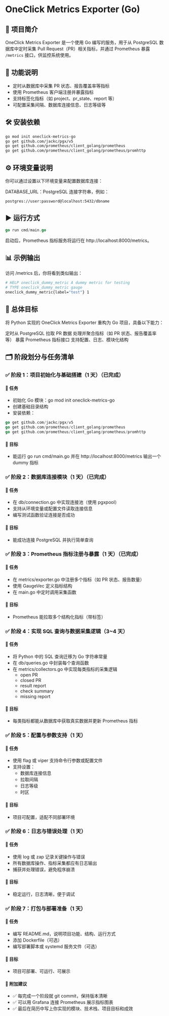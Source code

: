 # OneClick Metrics Exporter (Go)

## 📌 项目简介

OneClick Metrics Exporter 是一个使用 Go 编写的服务，用于从 PostgreSQL 数据库中定时采集 Pull Request（PR）相关指标，并通过 Prometheus 暴露 `/metrics` 接口，供监控系统使用。

## 🚀 功能说明

- 定时从数据库中采集 PR 状态、报告覆盖率等指标
- 使用 Prometheus 客户端注册并暴露指标
- 支持标签化指标（如 project、pr_state、report 等）
- 可配置采集间隔、数据库连接信息、日志等级等

## 🛠️ 安装依赖

```bash
go mod init oneclick-metrics-go
go get github.com/jackc/pgx/v5
go get github.com/prometheus/client_golang/prometheus
go get github.com/prometheus/client_golang/prometheus/promhttp
```

## ⚙️ 环境变量说明
你可以通过设置以下环境变量来配置数据库连接：

DATABASE_URL：PostgreSQL 连接字符串，例如：
```url
postgres://user:password@localhost:5432/dbname
```

## ▶️ 运行方式
```go
go run cmd/main.go
```

启动后，Prometheus 指标服务将运行在 http://localhost:8000/metrics。

## 📊 示例输出
访问 /metrics 后，你将看到类似输出：
```bash
# HELP oneclick_dummy_metric A dummy metric for testing
# TYPE oneclick_dummy_metric gauge
oneclick_dummy_metric{label="test"} 1
```

## 🧭 总体目标
将 Python 实现的 OneClick Metrics Exporter 重构为 Go 项目，具备以下能力：

定时从 PostgreSQL 拉取 PR 数据
处理并聚合指标（如 PR 状态、报告覆盖率等）
暴露 Prometheus 指标接口
支持配置、日志、模块化结构

## 🗂️ 阶段划分与任务清单
### ✅ 阶段 1：项目初始化与基础搭建（1 天）（已完成）
#### 📌 任务
- 初始化 Go 模块：go mod init oneclick-metrics-go
- 创建基础目录结构
- 安装依赖：
```go
go get github.com/jackc/pgx/v5
go get github.com/prometheus/client_golang/prometheus
go get github.com/prometheus/client_golang/prometheus/promhttp
```

#### 🎯 目标
- 能运行 go run cmd/main.go 并在 http://localhost:8000/metrics 输出一个 dummy 指标

### ✅ 阶段 2：数据库连接模块（1 天）（已完成）
#### 📌 任务
- 在 db/connection.go 中实现连接池（使用 pgxpool）
- 支持从环境变量或配置文件读取连接信息
- 编写测试函数验证连接是否成功
#### 🎯 目标
- 能成功连接 PostgreSQL 并执行简单查询

### ✅ 阶段 3：Prometheus 指标注册与暴露（1 天）（已完成）
#### 📌 任务
- 在 metrics/exporter.go 中注册多个指标（如 PR 状态、报告数量）
- 使用 GaugeVec 定义指标结构
- 在 main.go 中定时调用采集函数
#### 🎯 目标
- Prometheus 能拉取多个结构化指标（带标签）

### ✅ 阶段 4：实现 SQL 查询与数据采集逻辑（3~4 天）
#### 📌 任务
- 将 Python 中的 SQL 查询迁移为 Go 字符串常量
- 在 db/queries.go 中封装每个查询函数
- 在 metrics/collectors.go 中实现每类指标的采集逻辑
  - open PR
  - closed PR
  - result report
  - check summary
  - missing report
#### 🎯 目标
- 每类指标都能从数据库中获取真实数据并更新 Prometheus 指标

### ✅ 阶段 5：配置与参数支持（1 天）
#### 📌 任务
- 使用 flag 或 viper 支持命令行参数或配置文件
- 支持设置：
  - 数据库连接信息
  - 拉取间隔
  - 日志等级
  - 时区
#### 🎯 目标
- 项目可配置，适配不同部署环境

### ✅ 阶段 6：日志与错误处理（1 天）
#### 📌 任务
- 使用 log 或 zap 记录关键操作与错误
- 所有数据库操作、指标采集都应有日志输出
- 捕获并处理错误，避免程序崩溃
#### 🎯 目标
- 稳定运行，日志清晰，便于调试

### ✅ 阶段 7：打包与部署准备（1 天）
#### 📌 任务
- 编写 README.md，说明项目功能、结构、运行方式
- 添加 Dockerfile（可选）
- 编写部署脚本或 systemd 服务文件（可选）
#### 🎯 目标
- 项目可部署、可运行、可展示
#### 🧠 附加建议
- ✅ 每完成一个阶段就 git commit，保持版本清晰
- ✅ 可以用 Grafana 连接 Prometheus 展示指标图表
- ✅ 最后在简历中写上你实现的模块、技术栈、项目目标和成效

